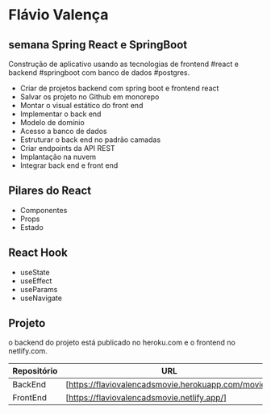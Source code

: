 # Flávio Valença
## semana Spring React e SpringBoot 

Construção de aplicativo usando as tecnologias de frontend #react e backend #springboot com banco de dados #postgres.

- Criar de projetos backend com spring boot e frontend react
- Salvar os projeto no Github em monorepo
- Montar o visual estático do front end
- Implementar o back end
- Modelo de domínio
- Acesso a banco de dados
- Estruturar o back end no padrão camadas
- Criar endpoints da API REST
- Implantação na nuvem
- Integrar back end e front end

## Pilares do React

- Componentes
- Props
- Estado

## React Hook

- useState
- useEffect
- useParams
- useNavigate


## Projeto

o backend do projeto está publicado no heroku.com e  o frontend no netlify.com.

| Repositório | URL |
| ------ | ------ |
| BackEnd | [https://flaviovalencadsmovie.herokuapp.com/movies] |
| FrontEnd | [https://flaviovalencadsmovie.netlify.app/] |
